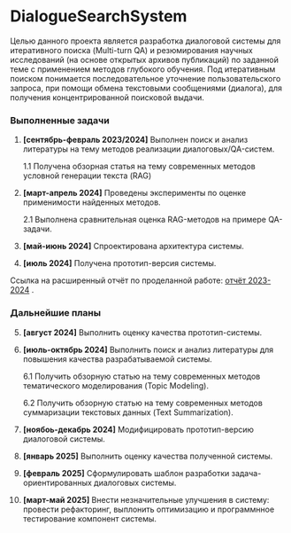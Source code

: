 # DialogueSearchSystem

Целью данного проекта является разработка диалоговой системы для итеративного поиска (Multi-turn QA) и резюмирования научных исследований (на основе открытых архивов публикаций) по заданной теме с применением методов глубокого обучения. Под итеративным поиском понимается последовательное уточнение пользовательского запроса, при помощи обмена текстовыми сообщениями (диалога), для получения концентрированной поисковой выдачи.

### Выполненные задачи 
1. <b>[сентябрь-февраль 2023/2024]</b> Выполнен поиск и анализ литературы на тему методов реализации диалоговых/QA-систем.

   1.1 Получена обзорная статья на тему современных методов условной генерации текста (RAG)

2. <b>[март-апрель 2024]</b> Проведены эксперименты по оценке применимости найденных методов.

   2.1 Выполнена сравнительная оценка RAG-методов на примере QA-задачи. 

3. <b>[май-июнь 2024]</b> Спроектирована архитектура системы.

4. <b>[июль 2024]</b> Получена прототип-версия системы.

Ссылка на расширенный отчёт по проделанной работе: <a href="https://drive.google.com/file/d/1GzLK7UcF7sLeFeZdXxFnvwh7qhmPY_-Z/view?usp=sharing">отчёт 2023-2024</a> .

### Дальнейшие планы
5. <b>[август 2024]</b> Выполнить оценку качества прототип-системы.

6. <b>[июль-октябрь 2024]</b> Выполнить поиск и анализ литературы для повышения качества разрабатываемой системы.

   6.1 Получить обзорную статью на тему современных методов тематического моделирования (Topic Modeling).

   6.2 Получить обзорную статью на тему современных методов суммаризации текстовых данных (Text Summarization).

8. <b>[ноябоь-декабрь 2024]</b> Модифицировать прототип-версию диалоговой системы.

9. <b>[январь 2025]</b> Выполнить оценку качества полученной системы.

10. <b>[февраль 2025]</b> Сформулировать шаблон разработки задача-ориентированных диалоговых системы.

11. <b>[март-май 2025]</b> Внести незначительные улучшения в систему: провести рефакторинг, выплонить оптимизацию и программнное тестирование компонент системы.

